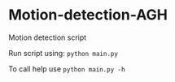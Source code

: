# Motion-detection-AGH
Motion detection script

Run script using: `python main.py`

To call help use `python main.py -h`
